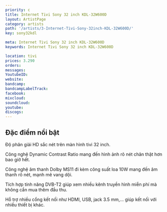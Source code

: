 ```yaml
---
priority: c
title: Internet Tivi Sony 32 inch KDL-32W600D
layout: ArtistPage
category: artists
path: '/artists/3-Internet-Tivi-Sony-32inch-KDL-32W600D/'
key: sony32kdl

meta: Internet Tivi Sony 32 inch KDL-32W600D
keywords: Internet Tivi Sony 32 inch KDL-32W600D

location: tivi
prices: 3.290
orders: 
messages: 
YoutubeID: 
website: 
bandcamp: 
bandcampLabelTrack: 
facebook: 
mixcloud: 
soundcloud: 
youtube: 
discogs: 
---
```

## Đặc điểm nổi bật

Độ phân giải HD sắc nét trên màn hình tivi 32 inch.

Công nghệ Dynamic Contrast Ratio mang đến hình ảnh rõ nét chân thật hơn bao giờ hết.

Công nghệ âm thanh Dolby MS11 đi kèm công suất loa 10W mang đến âm thanh rõ nét, mạnh mẽ vang dội.

Tích hợp tính năng DVB-T2 giúp xem nhiều kênh truyền hình miễn phí mà không cần mua thêm đầu thu.

Hỗ trợ nhiều cổng kết nối như HDMI, USB, jack 3.5 mm,... giúp kết nối với nhiều thiết bị khác.